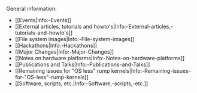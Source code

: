 General information:

- [[Events|Info:-Events]]
- [[External articles, tutorials and howto's|Info:-External-articles,-tutorials-and-howto's]]
- [[File system images|Info:-File-system-images]]
- [[Hackathons|Info:-Hackathons]]
- [[Major Changes|Info:-Major-Changes]]
- [[Notes on hardware platforms|Info:-Notes-on-hardware-platforms]]
- [[Publications and Talks|Info:-Publications-and-Talks]]
- [[Remaining issues for "OS less" rump kernels|Info:-Remaining-issues-for-"OS-less"-rump-kernels]]
- [[Software, scripts, etc.|Info:-Software,-scripts,-etc.]]
